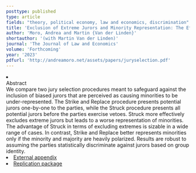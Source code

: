 ```yaml
---
posttype: published
type: article
fields: "theory, political economy, law and economics, discrimination"
title: 'Exclusion of Extreme Jurors and Minority Representation: The Effect of Jury Selection Procedures'
author: 'Moro, Andrea and Martin {Van der Linden}'
shortauthor: '(with Martin Van der Linden)'
journal: 'The Journal of Law and Economics'
volume: 'Forthcoming'
year: '2023'
pdfurl: 'http://andreamoro.net/assets/papers/juryselection.pdf'
---
```

<li class='acc_hide'> <div class="title">Abstract</div>
  We compare two jury selection procedures meant to safeguard against the inclusion of biased jurors that are perceived as causing minorities to be under-represented.
  The Strike and Replace procedure presents potential jurors one-by-one to the parties, while the Struck procedure presents all potential jurors before the parties exercise vetoes.
  Struck more effectively excludes extreme jurors but leads to a worse representation of minorities.
  The advantage of Struck in terms of excluding extremes is sizable in a wide range of cases.
  In contrast, Strike and Replace better represents minorities only if the minority and majority are heavily polarized.
Results are robust to assuming the parties statistically discriminate against jurors based on group identity.
</li>
<li class='acc_hide pdfli spacepdf'>
  <span class="title"><a href="http://andreamoro.net/assets/papers/juryselection-external-appendix.pdf" target="_blank">
    External appendix
    </a>
  </span>
</li>
<li class='acc_hide'>
  <span class="title"><a href="https://github.com/andreamoro-git/JurySelection-Replication_Package" target="_blank">
    Replication package 
    </a>
  </span>
</li>
